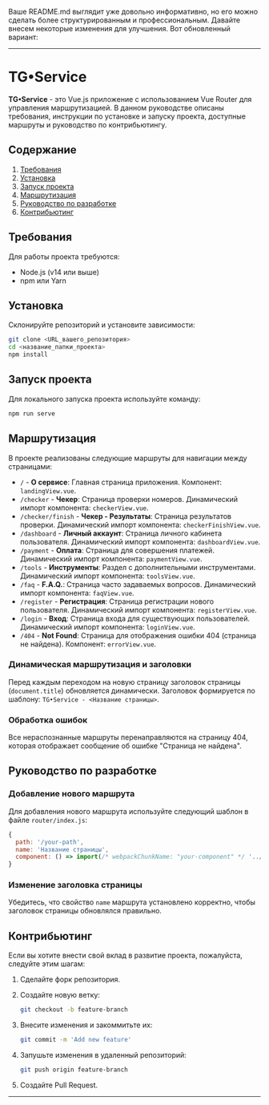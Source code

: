 Ваше README.md выглядит уже довольно информативно, но его можно сделать более структурированным и профессиональным. Давайте внесем некоторые изменения для улучшения. Вот обновленный вариант:

---

# TG•Service

**TG•Service** - это Vue.js приложение с использованием Vue Router для управления маршрутизацией. В данном руководстве описаны требования, инструкции по установке и запуску проекта, доступные маршруты и руководство по контрибьютингу.

## Содержание

1. [Требования](#требования)
2. [Установка](#установка)
3. [Запуск проекта](#запуск-проекта)
4. [Маршрутизация](#маршрутизация)
5. [Руководство по разработке](#руководство-по-разработке)
6. [Контрибьютинг](#контрибьютинг)

## Требования

Для работы проекта требуются:

- Node.js (v14 или выше)
- npm или Yarn

## Установка

Склонируйте репозиторий и установите зависимости:

```bash
git clone <URL_вашего_репозитория>
cd <название_папки_проекта>
npm install
```

## Запуск проекта

Для локального запуска проекта используйте команду:

```bash
npm run serve
```

## Маршрутизация

В проекте реализованы следующие маршруты для навигации между страницами:

- `/` - **О сервисе**: Главная страница приложения. Компонент: `landingView.vue`.
- `/checker` - **Чекер**: Страница проверки номеров. Динамический импорт компонента: `checkerView.vue`.
- `/checker/finish` - **Чекер - Результаты**: Страница результатов проверки. Динамический импорт компонента: `checkerFinishView.vue`.
- `/dashboard` - **Личный аккаунт**: Страница личного кабинета пользователя. Динамический импорт компонента: `dashboardView.vue`.
- `/payment` - **Оплата**: Страница для совершения платежей. Динамический импорт компонента: `paymentView.vue`.
- `/tools` - **Инструменты**: Раздел с дополнительными инструментами. Динамический импорт компонента: `toolsView.vue`.
- `/faq` - **F.A.Q.**: Страница часто задаваемых вопросов. Динамический импорт компонента: `faqView.vue`.
- `/register` - **Регистрация**: Страница регистрации нового пользователя. Динамический импорт компонента: `registerView.vue`.
- `/login` - **Вход**: Страница входа для существующих пользователей. Динамический импорт компонента: `loginView.vue`.
- `/404` - **Not Found**: Страница для отображения ошибки 404 (страница не найдена). Компонент: `errorView.vue`.

### Динамическая маршрутизация и заголовки

Перед каждым переходом на новую страницу заголовок страницы (`document.title`) обновляется динамически. Заголовок формируется по шаблону: `TG•Service - <Название страницы>`.

### Обработка ошибок

Все нераспознанные маршруты перенаправляются на страницу 404, которая отображает сообщение об ошибке "Страница не найдена".

## Руководство по разработке

### Добавление нового маршрута

Для добавления нового маршрута используйте следующий шаблон в файле `router/index.js`:

```javascript
{
  path: '/your-path',
  name: 'Название страницы',
  component: () => import(/* webpackChunkName: "your-component" */ '../views/yourComponent.vue'),
}
```

### Изменение заголовка страницы

Убедитесь, что свойство `name` маршрута установлено корректно, чтобы заголовок страницы обновлялся правильно.

## Контрибьютинг

Если вы хотите внести свой вклад в развитие проекта, пожалуйста, следуйте этим шагам:

1. Сделайте форк репозитория.
2. Создайте новую ветку:

   ```bash
   git checkout -b feature-branch
   ```

3. Внесите изменения и закоммитьте их:

   ```bash
   git commit -m 'Add new feature'
   ```

4. Запушьте изменения в удаленный репозиторий:

   ```bash
   git push origin feature-branch
   ```

5. Создайте Pull Request.

---
